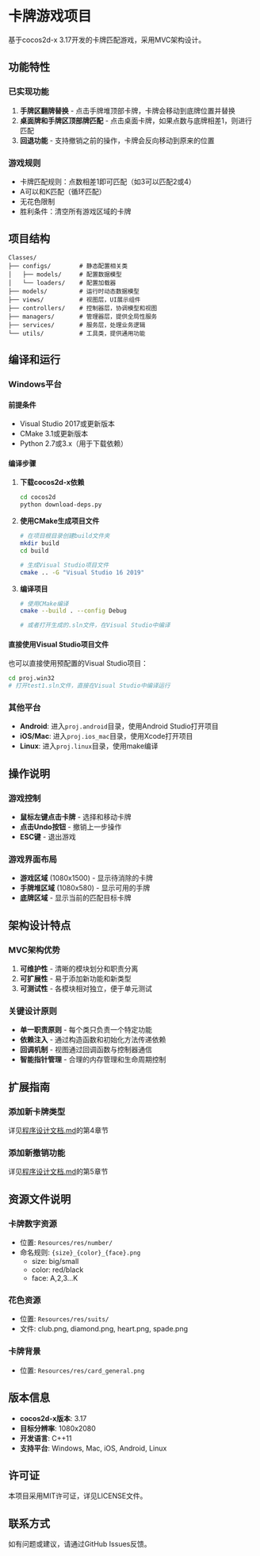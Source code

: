# 卡牌游戏项目

基于cocos2d-x 3.17开发的卡牌匹配游戏，采用MVC架构设计。

## 功能特性

### 已实现功能
1. **手牌区翻牌替换** - 点击手牌堆顶部卡牌，卡牌会移动到底牌位置并替换
2. **桌面牌和手牌区顶部牌匹配** - 点击桌面卡牌，如果点数与底牌相差1，则进行匹配
3. **回退功能** - 支持撤销之前的操作，卡牌会反向移动到原来的位置

### 游戏规则
- 卡牌匹配规则：点数相差1即可匹配（如3可以匹配2或4）
- A可以和K匹配（循环匹配）
- 无花色限制
- 胜利条件：清空所有游戏区域的卡牌

## 项目结构

```
Classes/
├── configs/        # 静态配置相关类
│   ├── models/     # 配置数据模型
│   └── loaders/    # 配置加载器
├── models/         # 运行时动态数据模型
├── views/          # 视图层，UI展示组件
├── controllers/    # 控制器层，协调模型和视图
├── managers/       # 管理器层，提供全局性服务
├── services/       # 服务层，处理业务逻辑
└── utils/          # 工具类，提供通用功能
```

## 编译和运行

### Windows平台

#### 前提条件
- Visual Studio 2017或更新版本
- CMake 3.1或更新版本
- Python 2.7或3.x（用于下载依赖）

#### 编译步骤

1. **下载cocos2d-x依赖**
   ```bash
   cd cocos2d
   python download-deps.py
   ```

2. **使用CMake生成项目文件**
   ```bash
   # 在项目根目录创建build文件夹
   mkdir build
   cd build
   
   # 生成Visual Studio项目文件
   cmake .. -G "Visual Studio 16 2019"
   ```

3. **编译项目**
   ```bash
   # 使用CMake编译
   cmake --build . --config Debug
   
   # 或者打开生成的.sln文件，在Visual Studio中编译
   ```

#### 直接使用Visual Studio项目文件

也可以直接使用预配置的Visual Studio项目：
```bash
cd proj.win32
# 打开test1.sln文件，直接在Visual Studio中编译运行
```

### 其他平台

- **Android**: 进入`proj.android`目录，使用Android Studio打开项目
- **iOS/Mac**: 进入`proj.ios_mac`目录，使用Xcode打开项目
- **Linux**: 进入`proj.linux`目录，使用make编译

## 操作说明

### 游戏控制
- **鼠标左键点击卡牌** - 选择和移动卡牌
- **点击Undo按钮** - 撤销上一步操作
- **ESC键** - 退出游戏

### 游戏界面布局
- **游戏区域** (1080x1500) - 显示待消除的卡牌
- **手牌堆区域** (1080x580) - 显示可用的手牌
- **底牌区域** - 显示当前的匹配目标卡牌

## 架构设计特点

### MVC架构优势
1. **可维护性** - 清晰的模块划分和职责分离
2. **可扩展性** - 易于添加新功能和新类型
3. **可测试性** - 各模块相对独立，便于单元测试

### 关键设计原则
- **单一职责原则** - 每个类只负责一个特定功能
- **依赖注入** - 通过构造函数和初始化方法传递依赖
- **回调机制** - 视图通过回调函数与控制器通信
- **智能指针管理** - 合理的内存管理和生命周期控制

## 扩展指南

### 添加新卡牌类型
详见[程序设计文档.md](程序设计文档.md)的第4章节

### 添加新撤销功能
详见[程序设计文档.md](程序设计文档.md)的第5章节

## 资源文件说明

### 卡牌数字资源
- 位置: `Resources/res/number/`
- 命名规则: `{size}_{color}_{face}.png`
  - size: big/small
  - color: red/black  
  - face: A,2,3...K

### 花色资源
- 位置: `Resources/res/suits/`
- 文件: club.png, diamond.png, heart.png, spade.png

### 卡牌背景
- 位置: `Resources/res/card_general.png`

## 版本信息

- **cocos2d-x版本**: 3.17
- **目标分辨率**: 1080x2080
- **开发语言**: C++11
- **支持平台**: Windows, Mac, iOS, Android, Linux

## 许可证

本项目采用MIT许可证，详见LICENSE文件。

## 联系方式

如有问题或建议，请通过GitHub Issues反馈。

